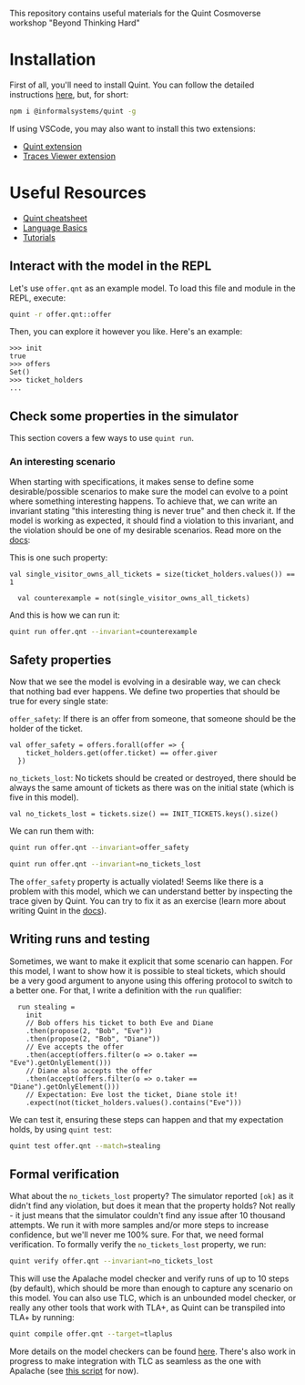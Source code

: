 
This repository contains useful materials for the Quint Cosmoverse workshop "Beyond Thinking Hard"


# Installation

First of all, you'll need to install Quint. You can follow the detailed instructions [here](https://quint-lang.org/docs/getting-started), but, for short:

```sh
npm i @informalsystems/quint -g
```

If using VSCode, you may also want to install this two extensions:
 - [Quint extension](https://marketplace.visualstudio.com/items?itemName=informal.quint-vscode)
 - [Traces Viewer extension](https://marketplace.visualstudio.com/items?itemName=informal.itf-trace-viewer)

# Useful Resources
 - [Quint cheatsheet](https://quint-lang.org/quint-cheatsheet.pdf)
 - [Language Basics](https://quint-lang.org/docs/language-basics)
 - [Tutorials](https://quint-lang.org/docs/lessons/hello)

## Interact with the model in the REPL

Let's use `offer.qnt` as an example model.
To load this file and module in the REPL, execute:

```sh
quint -r offer.qnt::offer
```

Then, you can explore it however you like. Here's an example:

```bluespec
>>> init
true
>>> offers
Set()
>>> ticket_holders
...
```

## Check some properties in the simulator

This section covers a few ways to use `quint run`.

### An interesting scenario

When starting with specifications, it makes sense to define some desirable/possible scenarios to make sure the model can evolve to a point where something interesting happens. To achieve that, we can write an invariant stating "this interesting thing is never true" and then check it. If the model is working as expected, it should find a violation to this invariant, and the violation should be one of my desirable scenarios. Read more on the [docs](https://quint-lang.org/docs/checking-properties#inspecting-interesting-traces-with---invariant):

This is one such property:

```bluespec
val single_visitor_owns_all_tickets = size(ticket_holders.values()) == 1

  val counterexample = not(single_visitor_owns_all_tickets)
```

And this is how we can run it:

```sh
quint run offer.qnt --invariant=counterexample
```

## Safety properties

Now that we see the model is evolving in a desirable way, we can check that nothing bad ever happens. We define two properties that should be true for every single state:

`offer_safety`: If there is an offer from someone, that someone should be the holder of the ticket.
```bluespec
val offer_safety = offers.forall(offer => {
    ticket_holders.get(offer.ticket) == offer.giver
  })
```

`no_tickets_lost`: No tickets should be created or destroyed, there should be always the same amount of tickets as there was on the initial state (which is five in this model).
```bluespec
val no_tickets_lost = tickets.size() == INIT_TICKETS.keys().size()
```

We can run them with:

```sh
quint run offer.qnt --invariant=offer_safety
```

```sh
quint run offer.qnt --invariant=no_tickets_lost
```

The `offer_safety` property is actually violated! Seems like there is a problem with this model, which we can understand better by inspecting the trace given by Quint. You can try to fix it as an exercise (learn more about writing Quint in the [docs](https://quint-lang.org/docs/language-basics)).


## Writing runs and testing

Sometimes, we want to make it explicit that some scenario can happen. For this model, I want to show how it is possible to steal tickets, which should be a very good argument to anyone using this offering protocol to switch to a better one. For that, I write a definition with the `run` qualifier:

```bluespec
  run stealing =
    init
    // Bob offers his ticket to both Eve and Diane
    .then(propose(2, "Bob", "Eve"))
    .then(propose(2, "Bob", "Diane"))
    // Eve accepts the offer
    .then(accept(offers.filter(o => o.taker == "Eve").getOnlyElement()))
    // Diane also accepts the offer
    .then(accept(offers.filter(o => o.taker == "Diane").getOnlyElement()))
    // Expectation: Eve lost the ticket, Diane stole it!
    .expect(not(ticket_holders.values().contains("Eve")))
```

We can test it, ensuring these steps can happen and that my expectation holds, by using `quint test`:

```sh
quint test offer.qnt --match=stealing
```

## Formal verification

What about the `no_tickets_lost` property? The simulator reported `[ok]` as it didn't find any violation, but does it mean that the property holds? Not really - it just means that the simulator couldn't find any issue after 10 thousand attempts. We run it with more samples and/or more steps to increase confidence, but we'll never me 100% sure. For that, we need formal verification. To formally verify the `no_tickets_lost` property, we run:

```sh
quint verify offer.qnt --invariant=no_tickets_lost
```

This will use the Apalache model checker and verify runs of up to 10 steps (by default), which should be more than enough to capture any scenario on this model. You can also use TLC, which is an unbounded model checker, or really any other tools that work with TLA+, as Quint can be transpiled into TLA+ by running:

```sh
quint compile offer.qnt --target=tlaplus
```

More details on the model checkers can be found [here](https://quint-lang.org/docs/model-checkers). There's also work in progress to make integration with TLC as seamless as the one with Apalache (see [this script](https://github.com/informalsystems/quint/blob/main/tlc/check_with_tlc.sh) for now).

